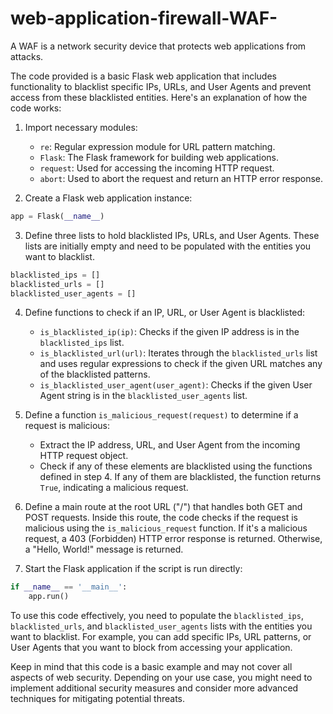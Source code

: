 # web-application-firewall-WAF-
A WAF is a network security device that protects web applications from attacks.

The code provided is a basic Flask web application that includes functionality to blacklist specific IPs, URLs, and User Agents and prevent access from these blacklisted entities. Here's an explanation of how the code works:

1. Import necessary modules:
   - `re`: Regular expression module for URL pattern matching.
   - `Flask`: The Flask framework for building web applications.
   - `request`: Used for accessing the incoming HTTP request.
   - `abort`: Used to abort the request and return an HTTP error response.

2. Create a Flask web application instance:

```python
app = Flask(__name__)
```

3. Define three lists to hold blacklisted IPs, URLs, and User Agents. These lists are initially empty and need to be populated with the entities you want to blacklist.

```python
blacklisted_ips = []
blacklisted_urls = []
blacklisted_user_agents = []
```

4. Define functions to check if an IP, URL, or User Agent is blacklisted:

   - `is_blacklisted_ip(ip)`: Checks if the given IP address is in the `blacklisted_ips` list.
   - `is_blacklisted_url(url)`: Iterates through the `blacklisted_urls` list and uses regular expressions to check if the given URL matches any of the blacklisted patterns.
   - `is_blacklisted_user_agent(user_agent)`: Checks if the given User Agent string is in the `blacklisted_user_agents` list.

5. Define a function `is_malicious_request(request)` to determine if a request is malicious:

   - Extract the IP address, URL, and User Agent from the incoming HTTP request object.
   - Check if any of these elements are blacklisted using the functions defined in step 4. If any of them are blacklisted, the function returns `True`, indicating a malicious request.

6. Define a main route at the root URL ("/") that handles both GET and POST requests. Inside this route, the code checks if the request is malicious using the `is_malicious_request` function. If it's a malicious request, a 403 (Forbidden) HTTP error response is returned. Otherwise, a "Hello, World!" message is returned.

7. Start the Flask application if the script is run directly:

```python
if __name__ == '__main__':
    app.run()
```

To use this code effectively, you need to populate the `blacklisted_ips`, `blacklisted_urls`, and `blacklisted_user_agents` lists with the entities you want to blacklist. For example, you can add specific IPs, URL patterns, or User Agents that you want to block from accessing your application.

Keep in mind that this code is a basic example and may not cover all aspects of web security. Depending on your use case, you might need to implement additional security measures and consider more advanced techniques for mitigating potential threats.
